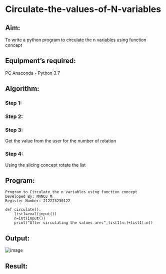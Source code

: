 # Circulate-the-values-of-N-variables
## Aim:
To write a python program to circulate the n variables using function concept
## Equipment’s required:
PC
Anaconda - Python 3.7
## Algorithm: 
### Step 1: 
### Step 2: 
### Step 3: 
Get the value from the user for the number of rotation
### Step 4: 
Using the slicing concept rotate the list

## Program:
```
Program to Circulate the n variables using function concept
Developed By: MANOJ M
Register Number: 212223230122

def circulate():
    list1=eval(input())
    n=int(input())
    print("After circulating the values are:",list1[n:]+list1[:n])
```



## Output:
![image](https://github.com/Manoj0079940/Circulate-the-values-of-N-variables/assets/149366208/b016c0ab-cf77-43bc-b897-653d01b9b94a)

## Result:

